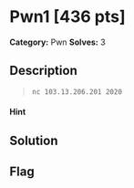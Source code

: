 # Pwn1 [436 pts]

**Category:** Pwn
**Solves:** 3

## Description
>`nc 103.13.206.201 2020`

#### Hint 

## Solution

## Flag

